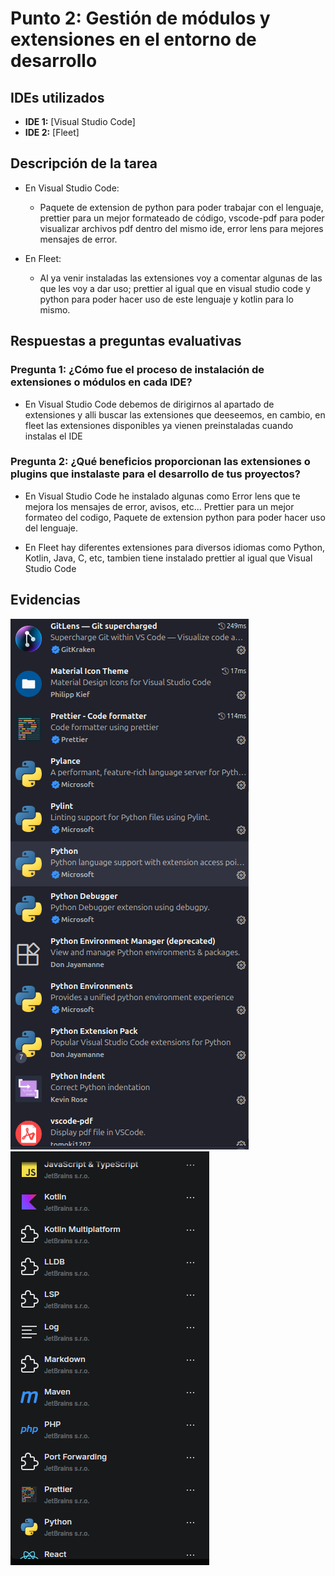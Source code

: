# Punto 2: Gestión de módulos y extensiones en el entorno de desarrollo

## IDEs utilizados
- **IDE 1:** [Visual Studio Code]
- **IDE 2:** [Fleet]

## Descripción de la tarea

- En Visual Studio Code:
    - Paquete de extension de python para poder trabajar con el lenguaje, prettier para un mejor formateado de código, vscode-pdf para poder visualizar archivos pdf dentro del mismo ide, error lens para mejores mensajes de error.

- En Fleet:
    - Al ya venir instaladas las extensiones voy a comentar algunas de las que les voy a dar uso; prettier al igual que en visual studio code y python para poder hacer uso de este lenguaje y kotlin para lo mismo.

## Respuestas a preguntas evaluativas

### Pregunta 1: ¿Cómo fue el proceso de instalación de extensiones o módulos en cada IDE?
- En Visual Studio Code debemos de dirigirnos al apartado de extensiones y alli buscar las extensiones que deeseemos, en cambio, en fleet las extensiones disponibles ya vienen preinstaladas cuando instalas el IDE
### Pregunta 2: ¿Qué beneficios proporcionan las extensiones o plugins que instalaste para el desarrollo de tus proyectos?
- En Visual Studio Code he instalado algunas como Error lens que te mejora los mensajes de error, avisos, etc... Prettier para un mejor formateo del codigo, Paquete de extension python para poder hacer uso del lenguaje.

- En Fleet hay diferentes extensiones para diversos idiomas como Python, Kotlin, Java, C, etc, tambien tiene instalado prettier al igual que Visual Studio Code
## Evidencias
![Panel de extensiones IDE 1](capturas/punto2_ide1_extensiones.png)
![Panel de extensiones IDE 2](capturas/punto2_ide2_extensiones.png)
